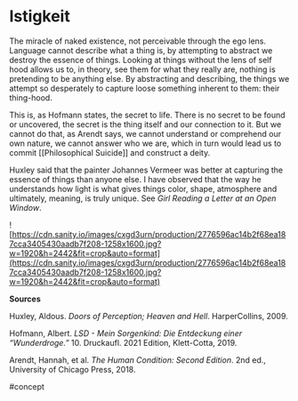 # Istigkeit
The miracle of naked existence, not perceivable through the ego lens. Language cannot describe what a thing is, by attempting to abstract we destroy the essence of things. Looking at things without the lens of self hood allows us to, in theory, see them for what they really are, nothing is pretending to be anything else. By abstracting and describing, the things we attempt so desperately to capture loose something inherent to them: their thing-hood.

This is, as Hofmann states, the secret to life. There is no secret to be found or uncovered, the secret is the thing itself and our connection to it. But we cannot do that, as Arendt says, we cannot understand or comprehend our own nature, we cannot answer who we are, which in turn would lead us to commit [[Philosophical Suicide]] and construct a deity.

Huxley said that the painter Johannes Vermeer was better at capturing the essence of things than anyone else. I have observed that the way he understands how light is what gives things color, shape, atmosphere and ultimately, meaning, is truly unique. See *Girl Reading a Letter at an Open Window*.

![https://cdn.sanity.io/images/cxgd3urn/production/2776596ac14b2f68ea187cca3405430aadb7f208-1258x1600.jpg?w=1920&h=2442&fit=crop&auto=format](https://cdn.sanity.io/images/cxgd3urn/production/2776596ac14b2f68ea187cca3405430aadb7f208-1258x1600.jpg?w=1920&h=2442&fit=crop&auto=format)

**Sources**

Huxley, Aldous. _Doors of Perception; Heaven and Hell_. HarperCollins, 2009.

Hofmann, Albert. _LSD - Mein Sorgenkind: Die Entdeckung einer “Wunderdroge.”_ 10. Druckaufl. 2021 Edition, Klett-Cotta, 2019.

Arendt, Hannah, et al. _The Human Condition: Second Edition_. 2nd ed., University of Chicago Press, 2018.

#concept 
